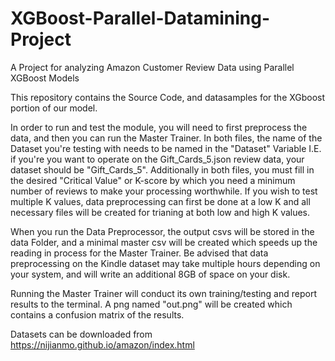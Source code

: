 # XGBoost-Parallel-Datamining-Project
A Project for analyzing Amazon Customer Review Data using Parallel XGBoost Models

This repository contains the Source Code, and datasamples for the XGboost portion of our model.

In order to run and test the module, you will need to first preprocess the data, and then you can run the Master Trainer. In both files, the name of the Dataset you're testing with needs to be named in the "Dataset" Variable I.E. if you're you want to operate on the Gift_Cards_5.json review data, your dataset should be "Gift_Cards_5". Additionally in both files, you must fill in the desired "Critical Value" or K-score by which you need a minimum number of reviews to make your processing worthwhile. If you wish to test multiple K values, data preprocessing can first be done at a low K and all necessary files will be created for trianing at both low and high K values.

When you run the Data Preprocessor, the output csvs will be stored in the data Folder, and a minimal master csv will be created which speeds up the reading in process for the Master Trainer. Be advised that data preprocessing on the Kindle dataset may take multiple hours depending on your system, and will write an additional 8GB of space on your disk.

Running the Master Trainer will conduct its own training/testing and report results to the terminal. A png named "out.png" will be created which contains a confusion matrix of the results. 

Datasets can be downloaded from https://nijianmo.github.io/amazon/index.html

